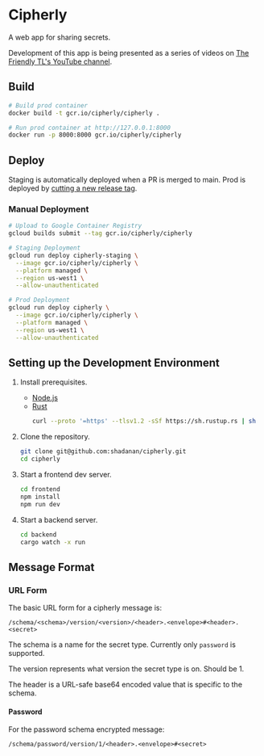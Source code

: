 # Cipherly

A web app for sharing secrets.

Development of this app is being presented as a series of videos on [The Friendly TL's YouTube channel](https://www.youtube.com/@FriendlyTL).

## Build

```sh
# Build prod container
docker build -t gcr.io/cipherly/cipherly .

# Run prod container at http://127.0.0.1:8000
docker run -p 8000:8000 gcr.io/cipherly/cipherly
```

## Deploy

Staging is automatically deployed when a PR is merged to main. Prod is deployed by [cutting a new release tag](https://github.com/shadanan/cipherly/releases/new).

### Manual Deployment

```sh
# Upload to Google Container Registry
gcloud builds submit --tag gcr.io/cipherly/cipherly

# Staging Deployment
gcloud run deploy cipherly-staging \
  --image gcr.io/cipherly/cipherly \
  --platform managed \
  --region us-west1 \
  --allow-unauthenticated

# Prod Deployment
gcloud run deploy cipherly \
  --image gcr.io/cipherly/cipherly \
  --platform managed \
  --region us-west1 \
  --allow-unauthenticated
```

## Setting up the Development Environment

1. Install prerequisites.

   - [Node.js](https://nodejs.org/)
   - [Rust](https://www.rust-lang.org/)
     ```sh
     curl --proto '=https' --tlsv1.2 -sSf https://sh.rustup.rs | sh
     ```

1. Clone the repository.

   ```sh
   git clone git@github.com:shadanan/cipherly.git
   cd cipherly
   ```

1. Start a frontend dev server.

   ```sh
   cd frontend
   npm install
   npm run dev
   ```

1. Start a backend server.

   ```sh
   cd backend
   cargo watch -x run
   ```

## Message Format

### URL Form

The basic URL form for a cipherly message is:

```
/schema/<schema>/version/<version>/<header>.<envelope>#<header>.<secret>
```

The schema is a name for the secret type. Currently only `password` is supported.

The version represents what version the secret type is on. Should be 1.

The header is a URL-safe base64 encoded value that is specific to the schema.

#### Password

For the password schema encrypted message:

```
/schema/password/version/1/<header>.<envelope>#<secret>
```
